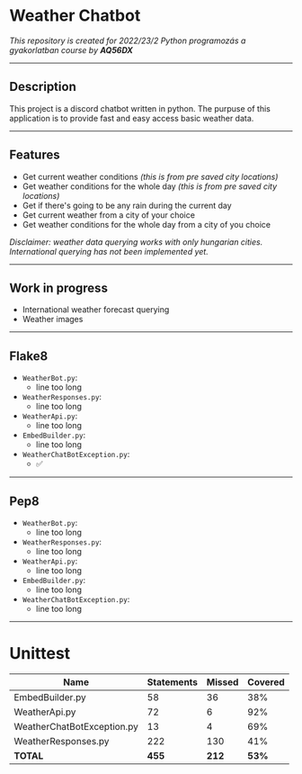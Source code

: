 # Weather Chatbot

*This repository is created for 2022/23/2 Python programozás a gyakorlatban course by __AQ56DX__*

----

## Description
This project is a discord chatbot written in python. The purpuse of this application is to provide fast and easy access
basic weather data.

----

## Features

- Get current weather conditions *(this is from pre saved city locations)*
- Get weather conditions for the whole day *(this is from pre saved city locations)*
- Get if there's going to be any rain during the current day
- Get current weather from a city of your choice
- Get weather conditions for the whole day from a city of you choice

*Disclaimer: weather data querying works with only hungarian cities.
International querying has not been implemented yet.*

----

## Work in progress

- International weather forecast querying
- Weather images

----

## Flake8

- `WeatherBot.py`:
  - line too long
- `WeatherResponses.py`:
  - line too long
- `WeatherApi.py`:
  - line too long
- `EmbedBuilder.py`:
  - line too long
- `WeatherChatBotException.py`:
  - ✅

----

## Pep8

- `WeatherBot.py`:
  - line too long
- `WeatherResponses.py`:
  - line too long
- `WeatherApi.py`:
  - line too long
- `EmbedBuilder.py`:
  - line too long
- `WeatherChatBotException.py`:
  - line too long

----

# Unittest

| Name                       | Statements | Missed  | Covered |
|----------------------------|------------|---------|---------|
| EmbedBuilder.py            | 58         | 36      | 38%     |
| WeatherApi.py              | 72         | 6       | 92%     |
| WeatherChatBotException.py | 13         | 4       | 69%     |
| WeatherResponses.py        | 222        | 130     | 41%     |
| **TOTAL**                  | **455**    | **212** | **53%** |
